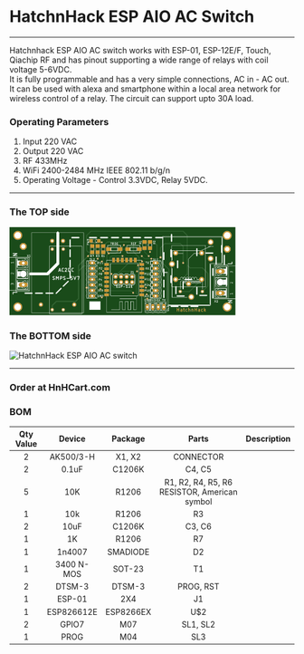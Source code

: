 # HatchnHack ESP AIO AC Switch

---

Hatchnhack ESP AIO AC switch works with ESP-01, ESP-12E/F, Touch, Qiachip RF and has pinout supporting a wide range of relays with coil voltage 5-6VDC.  
It is fully programmable and has a very simple connections, AC in - AC out. It can be used with alexa and smartphone within a local area network for wireless control of a relay. The circuit can support upto 30A load.

### Operating Parameters
1. Input 220 VAC
2. Output 220 VAC
3. RF 433MHz
4. WiFi 2400-2484 MHz IEEE 802.11 b/g/n
5. Operating Voltage - Control 3.3VDC, Relay 5VDC.

---

### The TOP side

<img src="./aio_ac_top.svg" alt="HatchnHack ESP AIO AC switch" width="400"/>

### The BOTTOM side

<img src="./aio_ac_bottom.svg" alt="HatchnHack ESP AIO AC switch" width="400"/>

---

### Order at HnHCart.com

### BOM
**Qty Value**|**Device**|**Package**|**Parts**|**Description**
:-----:|:-----:|:-----:|:-----:|:-----:
2|AK500/3-H|X1, X2|CONNECTOR
2|0.1uF|C1206K|C4, C5
5|10K|R1206|R1, R2, R4, R5, R6 RESISTOR, American symbol
1|10k|R1206|R3
2|10uF|C1206K|C3, C6
1|1K|R1206|R7
1|1n4007|SMADIODE|D2
1|3400 N-MOS|SOT-23|T1
2|DTSM-3|DTSM-3|PROG, RST
1|ESP-01|2X4|J1
1|ESP826612E|ESP8266EX|U$2
2|GPIO7|M07|SL1, SL2
1|PROG|M04|SL3
